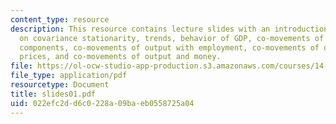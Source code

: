 ```yaml
---
content_type: resource
description: This resource contains lecture slides with an introduction and information
  on covariance stationarity, trends, behavior of GDP, co-movements of output with
  components, co-movements of output with employment, co-movements of output with
  prices, and co-movements of output and money.
file: https://ol-ocw-studio-app-production.s3.amazonaws.com/courses/14-452-macroeconomic-theory-ii-spring-2007/022efc2dd6c0228a09baeb0558725a04_slides01.pdf
file_type: application/pdf
resourcetype: Document
title: slides01.pdf
uid: 022efc2d-d6c0-228a-09ba-eb0558725a04
---
```

